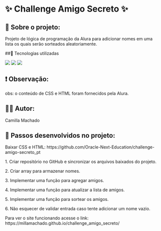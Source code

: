 <h1>✨ Challenge Amigo Secreto ✨</h1>

<h2>📝 Sobre o projeto: </h2>
<p> Projeto de lógica de programação da Alura para adicionar nomes em uma lista os quais serão sorteados aleatoriamente. </p>

##🚀 Tecnologias utilizadas

<div>
  <img src="https://img.shields.io/badge/HTML-blue">
  <img src="https://img.shields.io/badge/CSS-orange">
  <img src="https://img.shields.io/badge/JAVASCRIPT-yellow">
</div>

<h2>❗ Observação: </h2>
<p> obs: o conteúdo de CSS e HTML foram fornecidos pela Alura.</p>

<h2>🙋‍♀️ Autor: </h2>

Camilla Machado 

<h2>👣 Passos desenvolvidos no projeto: </h2>
<p> Baixar CSS e HTML: https://github.com/Oracle-Next-Education/challenge-amigo-secreto_pt </p>
<p> 1. Criar repositório no GitHub e sincronizar os arquivos baixados do projeto. </p>
<p> 2. Criar array para armazenar nomes. </p>
<p> 3. Implementar uma função para agregar amigos. </p>
<p> 4. Implementar uma função para atualizar a lista de amigos. </p>
<p> 5. Implementar uma função para sortear os amigos. </p>
<p> 6. Não esquecer de validar entrada caso tente adicionar um nome vazio. </p>
<p> Para ver o site funcionando acesse o link: https://millamachado.github.io/challenge_amigo_secreto/</p>
